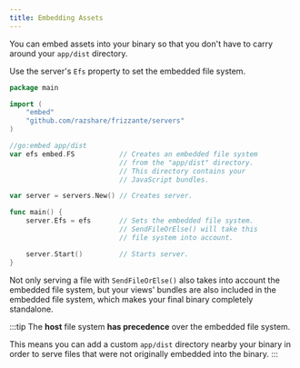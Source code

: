 ```yaml
---
title: Embedding Assets
---
```


You can embed assets into your binary so that you don't have to carry around your `app/dist` directory.

Use the server's `Efs` property to set the embedded file system.

```go
package main

import (
    "embed"
    "github.com/razshare/frizzante/servers"
)

//go:embed app/dist
var efs embed.FS           // Creates an embedded file system
                           // from the "app/dist" directory.
                           // This directory contains your
                           // JavaScript bundles.

var server = servers.New() // Creates server.

func main() {
    server.Efs = efs       // Sets the embedded file system.
                           // SendFileOrElse() will take this 
                           // file system into account.

    server.Start()         // Starts server.
}
```

Not only serving a file with `SendFileOrElse()` also takes into account the embedded file system, but
your views' bundles are also included in the embedded file system, which makes your final binary
completely standalone.

:::tip
The **host** file system **has precedence** over the embedded file system.

This means you can add a custom `app/dist` directory nearby your binary in order to serve
files that were not originally embedded into the binary.
:::
